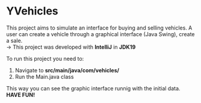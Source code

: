 # YVehicles
This project aims to simulate an interface for buying and selling vehicles. A user can create a vehicle through a graphical interface (Java Swing), create a sale.</br>
-> This project was developed with <strong>IntelliJ</strong> in <strong>JDK19</strong></br>

To run this project you need to:
<ol>
<li>Navigate to <strong>src/main/java/com/vehicles/</strong></li>
<li>Run the Main.java class </li>
</ol>
This way you can see the graphic interface runnig with the initial data.</br>
<strong>HAVE FUN!</strong>
